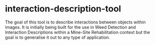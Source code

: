 # interaction-description-tool
The goal of this tool is to describe interactions between objects within images.  It is initially being built for the use in Weed Detection and Interaction Descriptions within a Mine-Site Rehabilitation context but the goal is to generalise it out to any type of application.  